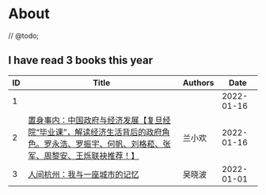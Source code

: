# About

// @todo;

<!--START_SECTION:my_kindle-->
## I have read 3 books this year

| ID | Title | Authors | Date | 
 | ---- | ---- | ---- | ---- |
| 1 |  |  | 2022-01-16 |
| 2 | [置身事内：中国政府与经济发展【复旦经院“毕业课”，解读经济生活背后的政府角色。罗永浩、罗振宇、何帆、刘格菘、张军、周黎安、王烁联袂推荐！】](https://www.amazon.cn/dp/B099Z8WNY8) | 兰小欢 | 2022-01-16 |
| 3 | [人间杭州：我与一座城市的记忆](https://www.amazon.cn/dp/B09MQNWFSF) | 吴晓波 | 2022-01-01 |

<!--END_SECTION:my_kindle-->
